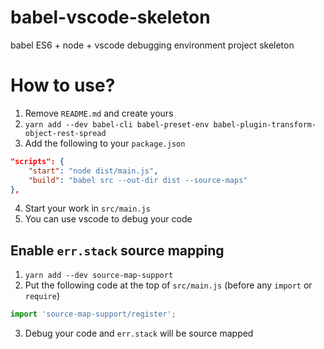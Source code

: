 # babel-vscode-skeleton
babel ES6 + node + vscode debugging environment project skeleton

# How to use?
1. Remove `README.md` and create yours
2. `yarn add --dev babel-cli babel-preset-env babel-plugin-transform-object-rest-spread`
3. Add the following to your `package.json`
```json
"scripts": {
    "start": "node dist/main.js",
    "build": "babel src --out-dir dist --source-maps"
},
```

4. Start your work in `src/main.js`
5. You can use vscode to debug your code

## Enable `err.stack` source mapping
1. `yarn add --dev source-map-support`
2. Put the following code at the top of `src/main.js` (before any `import` or `require`)
```js
import 'source-map-support/register';
```

3. Debug your code and `err.stack` will be source mapped
